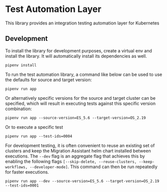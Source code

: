 # Test Automation Layer

This library provides an integration testing automation layer for Kubernetes

## Development

To install the library for development purposes, create a virtual env and install the library. It will automatically install its dependencies as well.

```shell
pipenv install
```

To run the test automation library, a command like below can be used to use the defaults for source and target version:
```shell
pipenv run app
```

Or alternatively specific versions for the source and target cluster can be specified, which will result in executing tests against this specific version combination:
```shell
pipenv run app --source-version=ES_5.6 --target-version=OS_2.19
```

Or to execute a specific test
```shell
pipenv run app --test-ids=0004
```

For development testing, it is often convenient to reuse an existing set of clusters and keep the Migration Assistant helm chart installed between executions. The `--dev` flag is an aggregate flag that achieves this by enabling the following flags `[--skip-delete, --reuse-clusters, --keep-workflows, --developer-mode]`. This command can then be run repeatedly for faster executions.
```shell
pipenv run app --dev --source-version=ES_5.6 --target-version=OS_2.19 --test-ids=0001
```